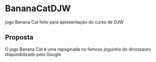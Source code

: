 # BananaCatDJW
jogo Banana Cat feito para apresentação do curso de DJW
## Proposta
<p>O jogo Banana Cat é uma repaginada no famoso joguinho do dinossauro disponibilizado pelo Google </p>
